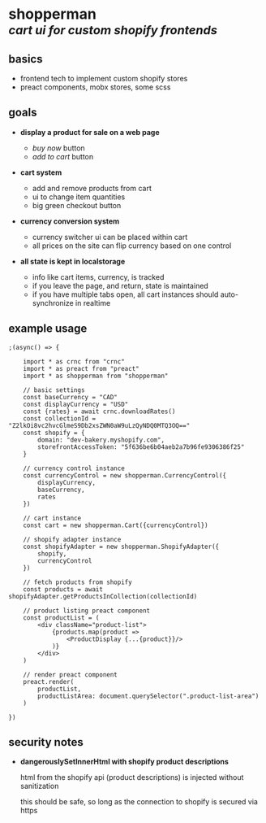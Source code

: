 
# **shopperman** <br/> <em><small>cart ui for custom shopify frontends</small></em>

## basics

- frontend tech to implement custom shopify stores
- preact components, mobx stores, some scss

## goals

- **display a product for sale on a web page**
	- *buy now* button
	- *add to cart* button

- **cart system**
	- add and remove products from cart
	- ui to change item quantities
	- big green checkout button

- **currency conversion system**
	- currency switcher ui can be placed within cart
	- all prices on the site can flip currency based on one control

- **all state is kept in localstorage**
	- info like cart items, currency, is tracked
	- if you leave the page, and return, state is maintained
	- if you have multiple tabs open, all cart instances should auto-synchronize in realtime

## example usage

```tsx
;(async() => {

	import * as crnc from "crnc"
	import * as preact from "preact"
	import * as shopperman from "shopperman"

	// basic settings
	const baseCurrency = "CAD"
	const displayCurrency = "USD"
	const {rates} = await crnc.downloadRates()
	const collectionId = "Z2lkOi8vc2hvcGlmeS9Db2xsZWN0aW9uLzQyNDQ0MTQ3OQ=="
	const shopify = {
		domain: "dev-bakery.myshopify.com",
		storefrontAccessToken: "5f636be6b04aeb2a7b96fe9306386f25"
	}

	// currency control instance
	const currencyControl = new shopperman.CurrencyControl({
		displayCurrency,
		baseCurrency,
		rates
	})

	// cart instance
	const cart = new shopperman.Cart({currencyControl})

	// shopify adapter instance
	const shopifyAdapter = new shopperman.ShopifyAdapter({
		shopify,
		currencyControl
	})

	// fetch products from shopify
	const products = await shopifyAdapter.getProductsInCollection(collectionId)

	// product listing preact component
	const productList = (
		<div className="product-list">
			{products.map(product =>
				<ProductDisplay {...{product}}/>
			)}
		</div>
	)

	// render preact component
	preact.render(
		productList,
		productListArea: document.querySelector(".product-list-area")
	)

})
```

## security notes

- **dangerouslySetInnerHtml with shopify product descriptions**

	html from the shopify api (product descriptions) is injected without
	sanitization

	this should be safe, so long as the connection to shopify is secured via https
